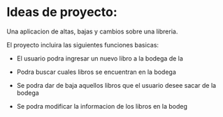 # Ideas de proyecto:

Una aplicacion de altas, bajas y cambios sobre una libreria.

El proyecto incluira las siguientes funciones basicas:

* El usuario podra ingresar un nuevo libro a la bodega de la 

* Podra buscar cuales libros se encuentran en la bodega

* Se podra dar de baja aquellos libros que el usuario desee sacar de la bodega

* Se podra modificar la informacion de los libros en la bodeg
